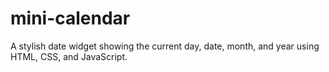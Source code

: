 # mini-calendar
A stylish date widget showing the current day, date, month, and year using HTML, CSS, and JavaScript.
